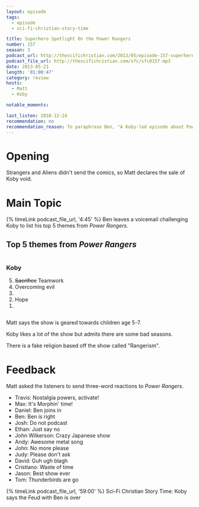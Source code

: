 ```yaml
---
layout: episode
tags:
  - episode
  - sci-fi-christian-story-time

title: Superhero Spotlight On the Power Rangers
number: 157
season: 3
podcast_url: http://thescifichristian.com/2013/05/episode-157-superhero-spotlight-on-the-power-rangers/
podcast_file_url: http://thescifichristian.com/sfc/sfc0157.mp3
date: 2013-05-21
length: '01:00:47'
category: review
hosts:
  - Matt
  - Koby

notable_moments:

last_listen: 2018-12-24
recommendation: no
recommendation_reason: To paraphrase Ben, "A Koby-led episode about Power Rangers, what could go wrong."
---
```

# Opening
Strangers and Aliens didn't send the comics, so Matt declares the sale of Koby void. 



# Main Topic
{% timeLink podcast_file_url, '4:45' %} Ben leaves a voicemail challenging Koby to list his top 5 themes from <i class="work-title">Power Rangers</i>.

<div class="top-five">
  <h2 class="has-text-centered">Top 5 themes from <i class="work-title">Power Rangers</i></h2>
  <div class="columns">
    <div class="column koby">
      <h3>Koby</h3>
      <ol reversed>
        <li><s>Sacrifice</s> Teamwork
        <li>Overcoming evil
        <li>&nbsp;
        <li>Hope
        <li>&nbsp;
      </ol>
    </div>
  </div>
</div>

Matt says the show is geared towards children age 5-7.

Koby likes a lot of the show but admits there are some bad seasons. 

There is a fake religion based off the show called "Rangerism". 



# Feedback
Matt asked the listeners to send three-word reactions to <i class="work-title">Power Rangers</i>.
- Travis: Nostalgia powers, activate!
- Max: It's Morphin' time!
- Daniel: Ben joins in
- Ben: Ben is right
- Josh: Do not podcast
- Ethan: Just say no
- John Wilkerson: Crazy Japanese show
- Andy: Awesome metal song
- John: No more please
- Judy: Please don't ask
- David: Guh ugh blagh 
- Cristiano: Waste of time 
- Jason: Best show ever
- Tom: Thunderbirds are go

{% timeLink podcast_file_url, '59:00' %} Sci-Fi Christian Story Time: Koby says the Feud with Ben is over